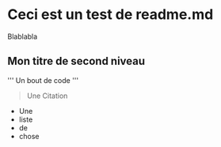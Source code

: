 # Ceci est un test de readme.md

Blablabla

## Mon titre de second niveau

'''
Un bout de code
'''

> Une Citation

- Une
- liste
- de
- chose
